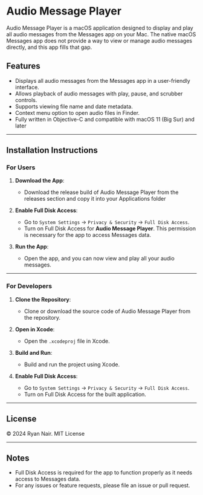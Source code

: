 # Audio Message Player

Audio Message Player is a macOS application designed to display and play all audio messages from the Messages app on your Mac. The native macOS Messages app does not provide a way to view or manage audio messages directly, and this app fills that gap.

## Features
- Displays all audio messages from the Messages app in a user-friendly interface.
- Allows playback of audio messages with play, pause, and scrubber controls.
- Supports viewing  file name and date metadata.
- Context menu option to open audio files in Finder.
- Fully written in Objective-C and compatible with macOS 11 (Big Sur) and later

---

## Installation Instructions

### **For Users**
1. **Download the App**:
   - Download the release build of Audio Message Player from the releases section and copy it into your Applications folder

2. **Enable Full Disk Access**:
   - Go to `System Settings` -> `Privacy & Security` -> `Full Disk Access`.
   - Turn on Full Disk Access for **Audio Message Player**. This permission is necessary for the app to access Messages data.

3. **Run the App**:
   - Open the app, and you can now view and play all your audio messages.

---

### **For Developers**
1. **Clone the Repository**:
   - Clone or download the source code of Audio Message Player from the repository.

2. **Open in Xcode**:
   - Open the `.xcodeproj` file in Xcode.

3. **Build and Run**:
   - Build and run the project using Xcode.

4. **Enable Full Disk Access**:
   - Go to `System Settings` -> `Privacy & Security` -> `Full Disk Access`.
   - Turn on Full Disk Access for the built application.

---

## License
© 2024 Ryan Nair. MIT License

---

## Notes
- Full Disk Access is required for the app to function properly as it needs access to Messages data.
- For any issues or feature requests, please file an issue or pull request.